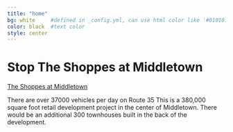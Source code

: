 ```yaml
---
title: "home"
bg: white     #defined in _config.yml, can use html color like '#010101'
color: black  #text color
style: center
---
```


# Stop The Shoppes at Middletown
[The Shoppes at Middletown](http://www.shoppesatmiddletown.com)

There are over 37000 vehicles per day on Route 35
This is a 380,000 square foot retail development project in the center of Middletown.
There would be an additional 300 townhouses built in the back of the development.
